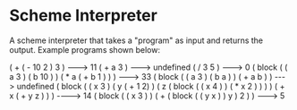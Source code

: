 # Scheme Interpreter

A scheme interpreter that takes a "program" as input and returns the output. Example programs shown below:

( + ( - 10 2 ) 3 ) ---> 11
( + a 3 ) ---> undefined
( / 3 5 ) ---> 0
( block ( ( a 3 ) ( b 10 ) ) ( * a ( + b 1 ) ) ) ---> 33
( block ( ( a 3 ) ( b a ) ) ( + a b ) ) ---> undefined
( block ( ( x 3 ) ( y ( + 1 2) ) ( z ( block ( ( x 4 ) ) ( * x 2 ) ) ) ) ( + x ( + y z ) ) ) ----> 14
( block ( ( x 3 ) ) ( + ( block ( ( y x ) ) y ) 2 ) ) ---> 5
